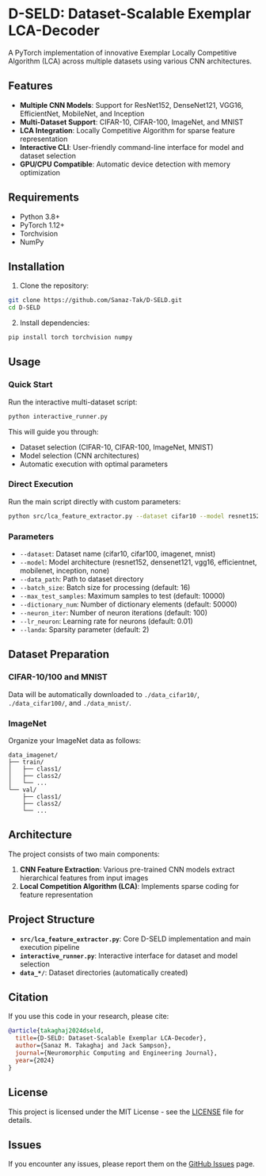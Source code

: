 # D-SELD: Dataset-Scalable Exemplar LCA-Decoder

A PyTorch implementation of innovative Exemplar Locally Competitive Algorithm (LCA) across multiple datasets using various CNN architectures.

## Features

- **Multiple CNN Models**: Support for ResNet152, DenseNet121, VGG16, EfficientNet, MobileNet, and Inception
- **Multi-Dataset Support**: CIFAR-10, CIFAR-100, ImageNet, and MNIST
- **LCA Integration**: Locally Competitive Algorithm for sparse feature representation
- **Interactive CLI**: User-friendly command-line interface for model and dataset selection
- **GPU/CPU Compatible**: Automatic device detection with memory optimization

## Requirements

- Python 3.8+
- PyTorch 1.12+
- Torchvision
- NumPy

## Installation

1. Clone the repository:
```bash
git clone https://github.com/Sanaz-Tak/D-SELD.git
cd D-SELD
```

2. Install dependencies:
```bash
pip install torch torchvision numpy
```

## Usage

### Quick Start

Run the interactive multi-dataset script:
```bash
python interactive_runner.py
```

This will guide you through:
- Dataset selection (CIFAR-10, CIFAR-100, ImageNet, MNIST)
- Model selection (CNN architectures)
- Automatic execution with optimal parameters

### Direct Execution

Run the main script directly with custom parameters:
```bash
python src/lca_feature_extractor.py --dataset cifar10 --model resnet152
```

### Parameters

- `--dataset`: Dataset name (cifar10, cifar100, imagenet, mnist)
- `--model`: Model architecture (resnet152, densenet121, vgg16, efficientnet, mobilenet, inception, none)
- `--data_path`: Path to dataset directory
- `--batch_size`: Batch size for processing (default: 16)
- `--max_test_samples`: Maximum samples to test (default: 10000)
- `--dictionary_num`: Number of dictionary elements (default: 50000)
- `--neuron_iter`: Number of neuron iterations (default: 100)
- `--lr_neuron`: Learning rate for neurons (default: 0.01)
- `--landa`: Sparsity parameter (default: 2)

## Dataset Preparation

### CIFAR-10/100 and MNIST
Data will be automatically downloaded to `./data_cifar10/`, `./data_cifar100/`, and `./data_mnist/`.

### ImageNet
Organize your ImageNet data as follows:
```
data_imagenet/
├── train/
│   ├── class1/
│   ├── class2/
│   └── ...
└── val/
    ├── class1/
    ├── class2/
    └── ...
```

## Architecture

The project consists of two main components:

1. **CNN Feature Extraction**: Various pre-trained CNN models extract hierarchical features from input images
2. **Local Competition Algorithm (LCA)**: Implements sparse coding for feature representation

## Project Structure

- **`src/lca_feature_extractor.py`**: Core D-SELD implementation and main execution pipeline
- **`interactive_runner.py`**: Interactive interface for dataset and model selection
- **`data_*/`**: Dataset directories (automatically created)


## Citation

If you use this code in your research, please cite:

```bibtex
@article{takaghaj2024dseld,
  title={D-SELD: Dataset-Scalable Exemplar LCA-Decoder},
  author={Sanaz M. Takaghaj and Jack Sampson},
  journal={Neuromorphic Computing and Engineering Journal},
  year={2024}
}
```

## License

This project is licensed under the MIT License - see the [LICENSE](LICENSE) file for details.


## Issues

If you encounter any issues, please report them on the [GitHub Issues](https://github.com/Sanaz-Tak/D-SELD/issues) page.
